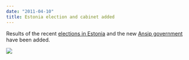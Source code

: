 ```yaml
---
date: "2011-04-10"
title: Estonia election and cabinet added
---
```


Results of the recent [elections in Estonia](http://dev.parlgov.org/data/est/election-parliament/2011-03-06) and the new [Ansip government](http://dev.parlgov.org/data/est/cabinet-party/2011-04-05) have been added.

![](/images/parliament-european-union.jpg)
